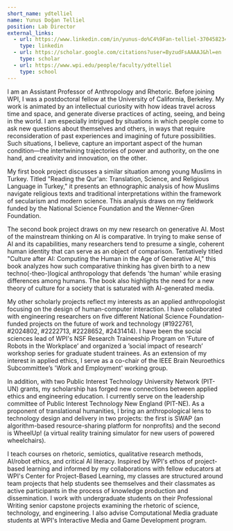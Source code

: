 ```yaml
---
short_name: ydtelliel
name: Yunus Doğan Telliel
position: Lab Director
external_links:
  - url: https://www.linkedin.com/in/yunus-do%C4%9Fan-telliel-370458234/
    type: linkedin
  - url: https://scholar.google.com/citations?user=ByzudFsAAAAJ&hl=en
    type: scholar
  - url: https://www.wpi.edu/people/faculty/ydtelliel
    type: school
---
```


I am an Assistant Professor of Anthropology and Rhetoric. Before joining WPI, I was a postdoctoral fellow at the University of California, Berkeley. My work is animated by an intellectual curiosity with how ideas travel across time and space, and generate diverse practices of acting, seeing, and being in the world. I am especially intrigued by situations in which people come to ask new questions about themselves and others, in ways that require reconsideration of past experiences and imagining of future possibilities. Such situations, I believe, capture an important aspect of the human condition—the intertwining trajectories of power and authority, on the one hand, and creativity and innovation, on the other.

My first book project discusses a similar situation among young Muslims in Turkey. Titled "Reading the Qur'an: Translation, Science, and Religious Language in Turkey," it presents an ethnographic analysis of how Muslims navigate religious texts and traditional interpretations within the framework of secularism and modern science. This analysis draws on my fieldwork funded by the National Science Foundation and the Wenner-Gren Foundation.

The second book project draws on my new research on generative AI. Most of the mainstream thinking on AI is comparative. In trying to make sense of AI and its capabilities, many researchers tend to presume a single, coherent human identity that can serve as an object of comparison. Tentatively titled "Culture after AI: Computing the Human in the Age of Generative AI," this book analyzes how such comparative thinking has given birth to a new techno(-theo-)logical anthropology that defends 'the human' while erasing differences among humans. The book also highlights the need for a new theory of culture for a society that is saturated with AI-generated media.

My other scholarly projects reflect my interests as an applied anthropologist focusing on the design of human-computer interaction. I have collaborated with engineering researchers on five different National Science Foundation-funded projects on the future of work and technology (#1922761, #2024802, #2222713, #2228652, #2431414). I have been the social sciences lead of WPI's NSF Research Traineeship Program on 'Future of Robots in the Workplace’ and organized a ’social impact of research’ workshop series for graduate student trainees. As an extension of my interest in applied ethics, I serve as a co-chair of the IEEE Brain Neuroethics Subcommittee’s 'Work and Employment' working group. 

In addition, with two Public Interest Technology University Network (PIT-UN) grants, my scholarship has forged new connections between applied ethics and engineering education. I currently serve on the leadership committee of Public Interest Technology New England (PIT-NE). As a proponent of translational humanities, I bring an anthropological lens to technology design and delivery in two projects: the first is SWAP (an algorithm-based resource-sharing platform for nonprofits) and the second is WheelUp! (a virtual reality training simulator for new users of powered wheelchairs). 

I teach courses on rhetoric, semiotics, qualitative research methods, AI/robot ethics, and critical AI literacy. Inspired by WPI's ethos of project-based learning and informed by my collaborations with fellow educators at WPI's Center for Project-Based Learning, my classes are structured around team projects that help students see themselves and their classmates as active participants in the process of knowledge production and dissemination. I work with undergraduate students on their Professional Writing senior capstone projects examining the rhetoric of science, technology, and engineering. I also advise Computational Media graduate students at WPI's Interactive Media and Game Development program.